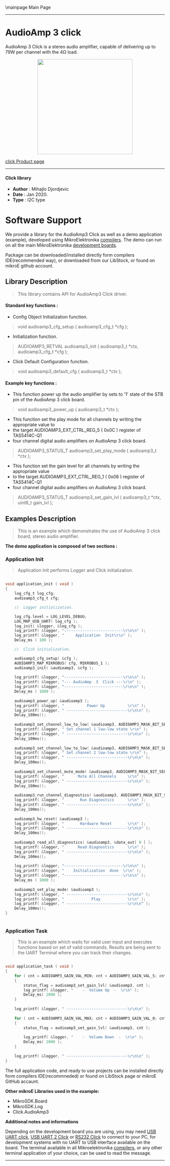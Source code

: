 \mainpage Main Page
 
 

---
# AudioAmp 3 click

AudioAmp 3 Click is a stereo audio amplifier, capable of delivering up to 79W per channel with the 4Ω load.

<p align="center">
  <img src="https://download.mikroe.com/images/click_for_ide/audioamp3_click.png" height=300px>
</p>

[click Product page](<https://www.mikroe.com/audioamp-3-click>)

---


#### Click library 

- **Author**        : Mihajlo Djordjevic
- **Date**          : Jan 2020.
- **Type**          : I2C type


# Software Support

We provide a library for the AudioAmp3 Click 
as well as a demo application (example), developed using MikroElektronika 
[compilers](https://shop.mikroe.com/compilers). 
The demo can run on all the main MikroElektronika [development boards](https://shop.mikroe.com/development-boards).

Package can be downloaded/installed directly form compilers IDE(recommended way), or downloaded from our LibStock, or found on mikroE github account. 

## Library Description

> This library contains API for AudioAmp3 Click driver.

#### Standard key functions :

- Config Object Initialization function.
> void audioamp3_cfg_setup ( audioamp3_cfg_t *cfg ); 
 
- Initialization function.
> AUDIOAMP3_RETVAL audioamp3_init ( audioamp3_t *ctx, audioamp3_cfg_t *cfg );

- Click Default Configuration function.
> void audioamp3_default_cfg ( audioamp3_t *ctx );

#### Example key functions :

- This function power up the audio amplifier by sets to '1' state of the STB pin of the AudioAmp 3 click board.
> void audioamp3_power_up ( audioamp3_t *ctx );
 
- This function set the play mode for all channels by writing the appropriate value to 
- the target AUDIOAMP3_EXT_CTRL_REG_5 ( 0x0C ) register of TAS5414C-Q1 
- four channel digital audio amplifiers on AudioAmp 3 click board.
> AUDIOAMP3_STATUS_T audioamp3_set_play_mode ( audioamp3_t *ctx );

- This function set the gain level for all channels by writing the appropriate value 
- to the target AUDIOAMP3_EXT_CTRL_REG_1 ( 0x08 ) register of TAS5414C-Q1 
- four channel digital audio amplifiers on AudioAmp 3 click board.
> AUDIOAMP3_STATUS_T audioamp3_set_gain_lvl ( audioamp3_t *ctx, uint8_t gain_lvl );

## Examples Description

> 
> This is an example which demonstrates the use of AudioAmp 3 click board, stereo audio amplifier.
> 

**The demo application is composed of two sections :**

### Application Init 

>
> Application Init performs Logger and Click initialization.
> 

```c

void application_init ( void )
{
    log_cfg_t log_cfg;
    audioamp3_cfg_t cfg;

    //  Logger initialization.

    log_cfg.level = LOG_LEVEL_DEBUG;
    LOG_MAP_USB_UART( log_cfg );
    log_init( &logger, &log_cfg );
    log_printf( &logger, "--------------------------\r\n\n" );
    log_printf( &logger, "     Application  Init\r\n" );
    Delay_ms ( 100 );

    //  Click initialization.

    audioamp3_cfg_setup( &cfg );
    AUDIOAMP3_MAP_MIKROBUS( cfg, MIKROBUS_1 );
    audioamp3_init( &audioamp3, &cfg );
    
    log_printf( &logger, "--------------------------\r\n\n" );
    log_printf( &logger, "--- AudioAmp  3  Click ---\r\n" );
    log_printf( &logger, "--------------------------\r\n\n" );
    Delay_ms ( 1000 );
    
    audioamp3_power_up( &audioamp3 );
    log_printf( &logger, "          Power Up          \r\n" );
    log_printf( &logger, " ---------------------------\r\n\n" );
    Delay_100ms();
    
    audioamp3_set_channel_low_to_low( &audioamp3, AUDIOAMP3_MASK_BIT_SEL_CH_1 );
    log_printf( &logger, " Set channel 1 low-low state \r\n" );
    log_printf( &logger, " ---------------------------\r\n\n" );
    Delay_100ms();
    
    audioamp3_set_channel_low_to_low( &audioamp3, AUDIOAMP3_MASK_BIT_SEL_CH_2 );
    log_printf( &logger, " Set channel 2 low-low state \r\n" );
    log_printf( &logger, " ---------------------------\r\n\n" );
    Delay_100ms();
    
    audioamp3_set_channel_mute_mode( &audioamp3, AUDIOAMP3_MASK_BIT_SEL_ALL_CH );
    log_printf( &logger, "      Mute All Channels     \r\n" );
    log_printf( &logger, " ---------------------------\r\n\n" );
    Delay_100ms();
    
    audioamp3_run_channel_diagnostics( &audioamp3, AUDIOAMP3_MASK_BIT_SEL_ALL_CH );
    log_printf( &logger, "       Run Diagnostics      \r\n" );
    log_printf( &logger, " ---------------------------\r\n\n" );
    Delay_100ms();
    
    audioamp3_hw_reset( &audioamp3 );
    log_printf( &logger, "       Hardware Reset       \r\n" );
    log_printf( &logger, " ---------------------------\r\n\n" );
    Delay_100ms();
    
    audioamp3_read_all_diagnostics( &audioamp3, &data_out[ 0 ] );
    log_printf( &logger, "      Read Diagnostics      \r\n" );
    log_printf( &logger, " ---------------------------\r\n\n" );
    Delay_100ms();
    
    log_printf( &logger, "--------------------------\r\n\n" );
    log_printf( &logger, "    Initialization  done  \r\n" );
    log_printf( &logger, "--------------------------\r\n\n" );
    Delay_ms ( 1000 );
    
    audioamp3_set_play_mode( &audioamp3 );
    log_printf( &logger, " ---------------------------\r\n\n" );
    log_printf( &logger, "            Play            \r\n" );
    log_printf( &logger, " ---------------------------\r\n\n" );
    Delay_100ms();
}
  
```

### Application Task

>
> This is an example which waits for valid user input and executes functions based on set of valid commands.
> Results are being sent to the UART Terminal where you can track their changes.
> 

```c

void application_task ( void )
{
    for ( cnt = AUDIOAMP3_GAIN_VAL_MIN; cnt < AUDIOAMP3_GAIN_VAL_5; cnt++ )
    {
        status_flag = audioamp3_set_gain_lvl( &audioamp3, cnt );
        log_printf( &logger, "    -  Volume Up  -  \r\n" );
        Delay_ms( 2000 );
    }
	
    log_printf( &logger, " ---------------------------\r\n\n" );
    
    for ( cnt = AUDIOAMP3_GAIN_VAL_MAX; cnt > AUDIOAMP3_GAIN_VAL_0; cnt-- )
    {
        status_flag = audioamp3_set_gain_lvl( &audioamp3, cnt );
    
        log_printf( &logger, "    -  Volume Down  -  \r\n" );
        Delay_ms( 2000 );
    }
	
    log_printf( &logger, " ---------------------------\r\n\n" );
}  

``` 

The full application code, and ready to use projects can be  installed directly form compilers IDE(recommneded) or found on LibStock page or mikroE GitHub accaunt.

**Other mikroE Libraries used in the example:** 

- MikroSDK.Board
- MikroSDK.Log
- Click.AudioAmp3

**Additional notes and informations**

Depending on the development board you are using, you may need 
[USB UART click](https://shop.mikroe.com/usb-uart-click), 
[USB UART 2 Click](https://shop.mikroe.com/usb-uart-2-click) or 
[RS232 Click](https://shop.mikroe.com/rs232-click) to connect to your PC, for 
development systems with no UART to USB interface available on the board. The 
terminal available in all Mikroelektronika 
[compilers](https://shop.mikroe.com/compilers), or any other terminal application 
of your choice, can be used to read the message.



---
